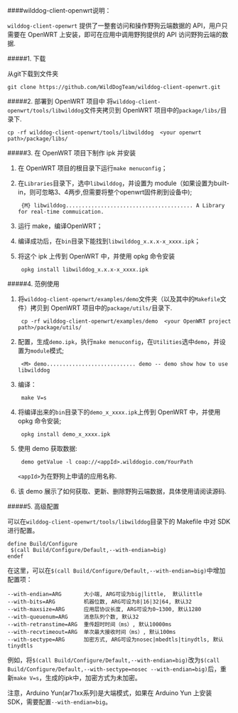 
####wilddog-client-openwrt说明：

`wilddog-client-openwrt` 提供了一整套访问和操作野狗云端数据的 API，用户只需要在 OpenWRT 上安装，即可在应用中调用野狗提供的 API 访问野狗云端的数据.

#####1. 下载

从git下载到文件夹

	git clone https://github.com/WildDogTeam/wilddog-client-openwrt.git

#####2. 部署到 OpenWRT 项目中
将`wilddog-client-openwrt/tools/libwilddog`文件夹拷贝到 OpenWRT 项目中的`package/libs/`目录下.

	cp -rf wilddog-client-openwrt/tools/libwilddog  <your openwrt path>/package/libs/

#####3. 在 OpenWRT 项目下制作 ipk 并安装

1. 在 OpenWRT 项目的根目录下运行`make menuconfig`；

2. 在`Libraries`目录下，选中`libwilddog`，并设置为 module（如果设置为built-in，则可忽略3、4两步,但需要将整个openwrt固件刷到设备中);

		{M} libwilddog........................................ A Library for real-time commuication.

3. 运行 make，编译OpenWRT；

4. 编译成功后，在`bin`目录下能找到`libwilddog_x.x.x-x_xxxx.ipk`；

5. 将这个 ipk 上传到 OpenWRT 中，并使用 opkg 命令安装

		opkg install libwilddog_x.x.x-x_xxxx.ipk


#####4. 范例使用

1. 将`wilddog-client-openwrt/examples/demo`文件夹（以及其中的`Makefile`文件）拷贝到 OpenWRT 项目中的`package/utils/`目录下.

	 	cp -rf wilddog-client-openwrt/examples/demo  <your OpenWRT project path>/package/utils/

2. 配置，生成`demo.ipk`，执行`make menuconfig`，在`Utilities`选中`demo`，并设置为`module`模式;
	
		<M> demo............................ demo -- demo show how to use libwilddog 

3. 编译：

		make V=s

4. 将编译出来的`bin`目录下的`demo_x_xxxx.ipk`上传到 OpenWRT 中，并使用 opkg 命令安装;

		opkg install demo_x_xxxx.ipk

5. 使用 demo 获取数据:

		demo getValue -l coap://<appId>.wilddogio.com/YourPath 

	`<appId>`为在野狗上申请的应用名称.

6. 该 demo 展示了如何获取、更新、删除野狗云端数据，具体使用请阅读源码.
		
#####5. 高级配置

可以在`wilddog-client-openwrt/tools/libwilddog`目录下的 Makefile 中对 SDK 进行配置。

	define Build/Configure
 	 $(call Build/Configure/Default,--with-endian=big)
	endef

在这里，可以在`$(call Build/Configure/Default,--with-endian=big)`中增加配置项：

	--with-endian=ARG       大小端, ARG可设为big|little,  默认little
	--with-bits=ARG         机器位数, ARG可设为8|16|32|64, 默认32
	--with-maxsize=ARG      应用层协议长度, ARG可设为0~1300, 默认1280
	--with-queuenum=ARG     消息队列个数, 默认32
	--with-retranstime=ARG  重传超时时间（ms）, 默认10000ms
	--with-recvtimeout=ARG  单次最大接收时间（ms）, 默认100ms
	--with-sectype=ARG      加密方式, ARG可设为nosec|mbedtls|tinydtls, 默认tinydtls

例如，将`$(call Build/Configure/Default,--with-endian=big)`改为`$(call Build/Configure/Default,--with-sectype=nosec --with-endian=big)`后，重新`make V=s`，生成的ipk中，加密方式为未加密。

注意，Arduino Yun(ar71xx系列)是大端模式，如果在 Arduino Yun 上安装 SDK，需要配置`--with-endian=big`。

